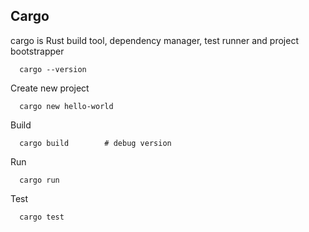 ## Cargo
cargo is Rust build tool, dependency manager, test runner and project bootstrapper


```
  cargo --version
```

Create new project
```
  cargo new hello-world
```

Build
```
  cargo build        # debug version
```

Run
```
  cargo run
```

Test
```
  cargo test
```